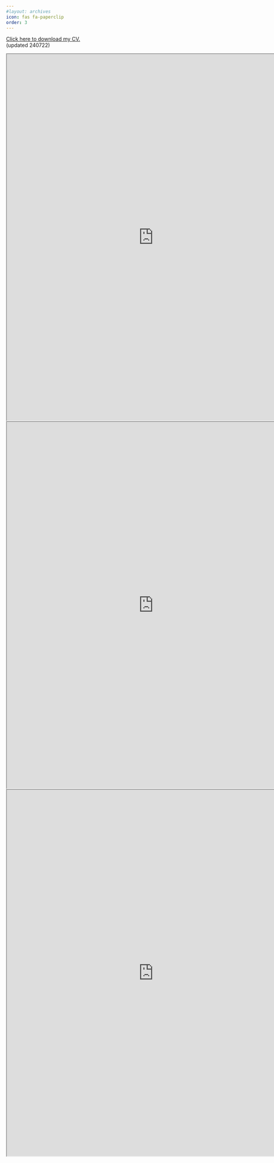```yaml
---
#layout: archives
icon: fas fa-paperclip
order: 3
---
```


[Click here to download my CV.](https://drive.google.com/file/d/1_bSF0ejDbCk5W9cCpFGq55S5pOp2uEm3/view?usp=drive_link) <br/>
(updated 240722)

<iframe src="https://drive.google.com/file/d/1z6oSZy1UmCWYm-R0B7Cm7u_DWJdqnFTz/preview" width="800" height="1000" allow="autoplay"></iframe>
<iframe src="https://drive.google.com/file/d/1D3cUQulw7VK-iFFrtCQomm96P4mf9SR1/preview" width="800" height="1000" allow="autoplay"></iframe>
<iframe src="https://drive.google.com/file/d/1z21XBAk47rmNiR6sJ35aQoWyn2reeO_h/preview" width="800" height="1000" allow="autoplay"></iframe>

<!--
![Jiyoon_Jeong-CV_1](https://drive.google.com/uc?id=1z6oSZy1UmCWYm-R0B7Cm7u_DWJdqnFTz)
![Jiyoon_Jeong-CV_2](https://drive.google.com/uc?id=1D3cUQulw7VK-iFFrtCQomm96P4mf9SR1)
![Jiyoon_Jeong-CV_3](https://drive.google.com/uc?id=1z21XBAk47rmNiR6sJ35aQoWyn2reeO_h)

<img src="https://drive.google.com/uc?id=1z6oSZy1UmCWYm-R0B7Cm7u_DWJdqnFTz" />
-->

<!-- Google Drive image share link (original)
https://drive.google.com/file/d/1z6oSZy1UmCWYm-R0B7Cm7u_DWJdqnFTz/view?usp=sharing
https://drive.google.com/file/d/1D3cUQulw7VK-iFFrtCQomm96P4mf9SR1/view?usp=sharing
https://drive.google.com/file/d/1z21XBAk47rmNiR6sJ35aQoWyn2reeO_h/view?usp=sharing
-->

<!-- M added 240726 - to embed pdf, but didn't work
<object data="../assets/pdf/Jiyoon_Jeong-CV_updated240719.pdf" width="1000" height="1000" type='application/pdf'/></object>
-->